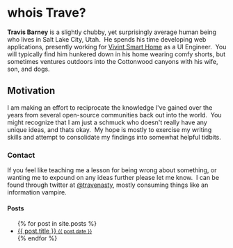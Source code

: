 # whois Trave?

__Travis Barney__ is a slightly chubby, yet surprisingly average human being who lives in Salt Lake City, Utah.&nbsp; He spends his time developing web applications, presently working for [Vivint Smart Home](http://vivint.com) as a UI Engineer.&nbsp; You will typically find him hunkered down in his home wearing comfy shorts, but sometimes ventures outdoors into the Cottonwood canyons with his wife, son, and dogs.

## Motivation

I am making an effort to reciprocate the knowledge I've gained over the years from several open-source communities back out into the world.&nbsp; You might recognize that I am just a schmuck who doesn't really have any unique ideas, and thats okay.&nbsp; My hope is mostly to exercise my writing skills and attempt to consolidate my findings into somewhat helpful tidbits.

### Contact

If you feel like teaching me a lesson for being wrong about something, or wanting me to expound on any ideas further please let me know.&nbsp; I can be found through twitter at  [@travenasty](http://twitter.com/travenasty), mostly consuming things like an information vampire.

#### Posts

<ul>
  {% for post in site.posts %}
    <li>
      <a href="{{ post.url }}">
        {{ post.title }}
        <small>{{ post.date }}</small>
      </a>
    </li>
  {% endfor %}
</ul>
